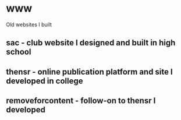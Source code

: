 # www
Old websites I built

## sac - club website I designed and built in high school

## thensr - online publication platform and site I developed in college

## removeforcontent - follow-on to thensr I developed

